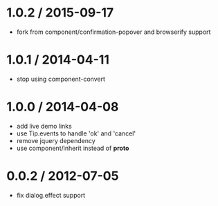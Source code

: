 
1.0.2 / 2015-09-17
==================

 * fork from component/confirmation-popover and browserify support

1.0.1 / 2014-04-11
==================

 * stop using component-convert

1.0.0 / 2014-04-08
==================

 * add live demo links
 * use Tip.events to handle 'ok' and 'cancel'
 * remove jquery dependency
 * use component/inherit instead of __proto__

0.0.2 / 2012-07-05 
==================

  * fix dialog.effect support
